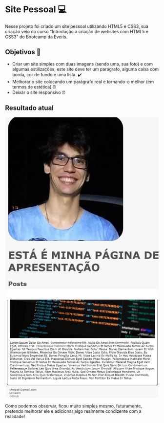 # Site Pessoal :computer:

Nesse projeto foi criado um site pessoal utilizando HTML5 e CSS3, sua criação veio do curso "Introdução a criação de websites com HTML5 e CSS3" do Bootcamp da Everis.

## Objetivos :notebook:

- Criar um site simples com duas imagens (sendo uma, sua foto) e com algumas estilizações, este site deve ter um parágrafo, alguma caixa com borda, cor de fundo e uma lista. :heavy_check_mark:
- Melhorar o site colocando um parágrafo real e tornando-o melhor (em termos de estética) :alarm_clock:
- Deixar o site responsivo :alarm_clock:

## Resultado atual 

<img src="\img\imagem1.jpg" />



<img src="\img\imagem2.jpg" />

Como podemos observar, ficou muito simples mesmo, futuramente, pretendo melhorar ele e adicionar algo realmente condizente com a realidade!

